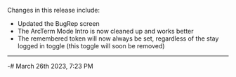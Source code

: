 Changes in this release include:

- Updated the BugRep screen
- The ArcTerm Mode Intro is now cleaned up and works better
- The remembered token will now always be set, regardless of the stay logged in toggle (this toggle will soon be removed)

---

-# March 26th 2023, 7:23 PM
